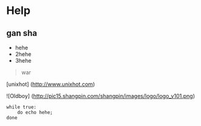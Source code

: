# Help
## gan sha

* hehe
* 2hehe
* 3hehe

> war

[unixhot] (http://www.unixhot.com)

![Oldboy] (http://pic15.shangpin.com/shangpin/images/logo/logo_v101.png)

	while true:
	    do echo hehe;
	done

